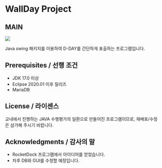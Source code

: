 # WallDay Project



**MAIN**
-----------
<img src = "https://user-images.githubusercontent.com/52748335/98330886-b9ab3b00-203e-11eb-8f33-a5bc2acd1be4.jpg">


Java swing 패키지를 이용하여 D-DAY를 간단하게 표출하는 프로그램입니다.




## Prerequisites / 선행 조건

 - JDK 17.0 이상
 - Eclipse 2020.01 이후 릴리즈
 - MariaDB
 
 
 
## License / 라이센스

교내에서 진행하는 JAVA 수행평가의 일환으로 만들어진 프로그램이므로, 재배포/수정은 삼가해 주시기 바랍니다. 



## Acknowledgments / 감사의 말

* RocketDock 프로그램에서 아이디어를 얻었습니다.
* 차후 DB와 GUI를 수정할 예정입니다.
